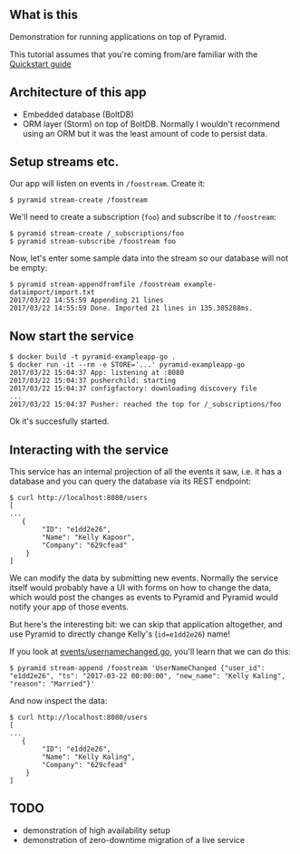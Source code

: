 What is this
------------

Demonstration for running applications on top of Pyramid.

This tutorial assumes that you're coming from/are familiar with the
[Quickstart guide](https://github.com/function61/pyramid/tree/master/docs/quickstart.md)


Architecture of this app
------------------------

- Embedded database (BoltDB)
- ORM layer (Storm) on top of BoltDB. Normally I wouldn't recommend using an ORM
  but it was the least amount of code to persist data.


Setup streams etc.
------------------

Our app will listen on events in `/foostream`. Create it:

```
$ pyramid stream-create /foostream
```

We'll need to create a subscription (`foo`) and subscribe it to `/foostream`:

```
$ pyramid stream-create /_subscriptions/foo
$ pyramid stream-subscribe /foostream foo
```

Now, let's enter some sample data into the stream so our database will not be empty:

```
$ pyramid stream-appendfromfile /foostream example-dataimport/import.txt
2017/03/22 14:55:59 Appending 21 lines
2017/03/22 14:55:59 Done. Imported 21 lines in 135.305288ms.
```

Now start the service
---------------------

```
$ docker build -t pyramid-exampleapp-go .
$ docker run -it --rm -e STORE='...' pyramid-exampleapp-go
2017/03/22 15:04:37 App: listening at :8080
2017/03/22 15:04:37 pusherchild: starting
2017/03/22 15:04:37 configfactory: downloading discovery file
...
2017/03/22 15:04:37 Pusher: reached the top for /_subscriptions/foo
```

Ok it's succesfully started.


Interacting with the service
----------------------------

This service has an internal projection of all the events it saw, i.e. it has
a database and you can query the database via its REST endpoint:

```
$ curl http://localhost:8080/users
[
...
   {
        "ID": "e1dd2e26",
        "Name": "Kelly Kapoor",
        "Company": "629cfead"
    }
]
```

We can modify the data by submitting new events. Normally the service itself
would probably have a UI with forms on how to change the data, which would post
the changes as events to Pyramid and Pyramid would notify your app of those events.

But here's the interesting bit: we can skip that application altogether, and use
Pyramid to directly change Kelly's (`id=e1dd2e26`) name!

If you look at [events/usernamechanged.go](events/usernamechanged.go), you'll
learn that we can do this:

```
$ pyramid stream-append /foostream 'UserNameChanged {"user_id": "e1dd2e26", "ts": "2017-03-22 00:00:00", "new_name": "Kelly Kaling", "reason": "Married"}'
```

And now inspect the data:

```
$ curl http://localhost:8080/users
[
...
   {
        "ID": "e1dd2e26",
        "Name": "Kelly Kaling",
        "Company": "629cfead"
    }
]
```


TODO
----

- demonstration of high availability setup
- demonstration of zero-downtime migration of a live service
